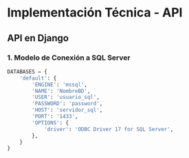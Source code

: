 # Implementación Técnica - API
## API en Django

### 1. Modelo de Conexión a SQL Server
```python
DATABASES = {
    'default': {
        'ENGINE': 'mssql',
        'NAME': 'NombreBD',
        'USER': 'usuario_sql',
        'PASSWORD': 'password',
        'HOST': 'servidor_sql',
        'PORT': '1433',
        'OPTIONS': {
            'driver': 'ODBC Driver 17 for SQL Server',
        },
    }
}
```

